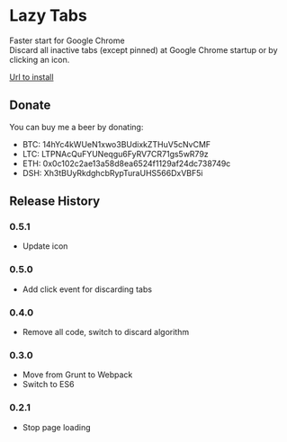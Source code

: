 # Lazy Tabs
  
Faster start for Google Chrome  
Discard all inactive tabs (except pinned) at Google Chrome startup or by clicking an icon.  

[Url to install](https://chrome.google.com/webstore/detail/lazy-tabs/aabgbgciohhaogajcnacpgilhmacdahc "lazy-tabs")

## Donate

You can buy me a beer by donating:
  * BTC: 14hYc4kWUeN1xwo3BUdixkZTHuV5cNvCMF
  * LTC: LTPNAcQuFYUNeqgu6FyRV7CR71gs5wR79z
  * ETH: 0x0c102c2ae13a58d8ea6524f1129af24dc738749c
  * DSH: Xh3tBUyRkdghcbRypTuraUHS566DxVBF5i

## Release History

### 0.5.1
  * Update icon

### 0.5.0
  * Add click event for discarding tabs

### 0.4.0
  * Remove all code, switch to discard algorithm

### 0.3.0
  * Move from Grunt to Webpack
  * Switch to ES6

### 0.2.1
  * Stop page loading